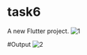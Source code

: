 # task6

A new Flutter project.
![1](https://github.com/Fatma-abdelghany/Task-6/assets/143908737/b385cce8-294c-4546-abc8-5ec504ce14ea)

#Output
![2](https://github.com/Fatma-abdelghany/Task-6/assets/143908737/63b369d2-08e1-4973-abfb-4b347aec8cc2)


